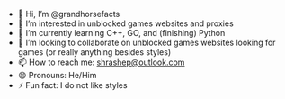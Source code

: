 - 👋 Hi, I’m @grandhorsefacts
- 👀 I’m interested in unblocked games websites and proxies
- 🌱 I’m currently learning C++, GO, and (finishing) Python
- 💞️ I’m looking to collaborate on unblocked games websites looking for games (or really anything besides styles)
- 📫 How to reach me: shrashep@outlook.com
- 😄 Pronouns: He/Him
- ⚡ Fun fact: I do not like styles

<!---
grandhorsefacts/grandhorsefacts is a ✨ special ✨ repository because its `README.md` (this file) appears on your GitHub profile.
You can click the Preview link to take a look at your changes.
--->
